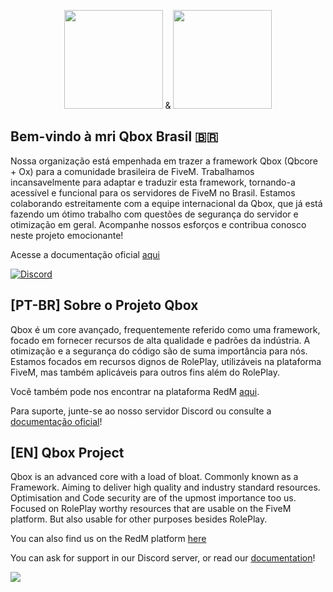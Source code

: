 <p align="center">
  <img width="158" height="158" src="https://github.com/Qbox-project/.github/assets/22198949/bfc4ad22-d1ad-4b4f-8c61-a01d45d22969"> & <img width="158" height="158" src="https://mri-qbox-brasil.github.io/mri_assets/branding/logo1080.png">
</p>

## Bem-vindo à mri Qbox Brasil 🇧🇷
Nossa organização está empenhada em trazer a framework Qbox (Qbcore + Ox) para a comunidade brasileira de FiveM. Trabalhamos incansavelmente para adaptar e traduzir esta framework, tornando-a acessível e funcional para os servidores de FiveM no Brasil. Estamos colaborando estreitamente com a equipe internacional da Qbox, que já está fazendo um ótimo trabalho com questões de segurança do servidor e otimização em geral. Acompanhe nossos esforços e contribua conosco neste projeto emocionante!

Acesse a documentação oficial [aqui](https://docs.mriqbox.com.br)

[![Discord](https://discordapp.com/api/guilds/1210457748073091072/widget.png?style=banner2)](https://discord.gg/Z6Whda5hHA)

## [PT-BR] Sobre o Projeto Qbox
Qbox é um core avançado, frequentemente referido como uma framework, focado em fornecer recursos de alta qualidade e padrões da indústria. A otimização e a segurança do código são de suma importância para nós. Estamos focados em recursos dignos de RolePlay, utilizáveis na plataforma FiveM, mas também aplicáveis para outros fins além do RolePlay.

Você também pode nos encontrar na plataforma RedM [aqui](https://github.com/QRCore-RedM-Re).

Para suporte, junte-se ao nosso servidor Discord ou consulte a [documentação oficial](http://qbox-project.github.io)!

## [EN] Qbox Project
Qbox is an advanced core with a load of bloat. Commonly known as a Framework. Aiming to deliver high quality and industry standard resources. Optimisation and Code security are of the upmost importance too us. Focused on RolePlay worthy resources that are usable on the FiveM platform. But also usable for other purposes besides RolePlay.

You can also find us on the RedM platform [here](https://github.com/QRCore-RedM-Re)

You can ask for support in our Discord server, or read our [documentation](http://qbox-project.github.io)!

<a href="https://discord.gg/Z6Whda5hHA"><img src="https://discordapp.com/api/guilds/1012753553418354748/widget.png?style=banner4"></a>
